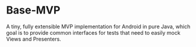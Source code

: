# Base-MVP
A tiny, fully extensible MVP implementation for Android in pure Java, which goal is to provide common interfaces for tests that need to easily mock Views and Presenters. 
